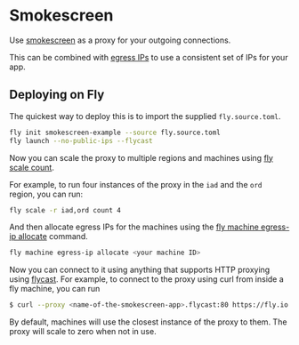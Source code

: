 # Smokescreen

Use [smokescreen](https://github.com/stripe/smokescreen) as a proxy for your
outgoing connections.

This can be combined with
[egress IPs](https://fly.io/docs/flyctl/machine-egress-ip/#main-content-start)
to use a consistent set of IPs for your app.

## Deploying on Fly

The quickest way to deploy this is to import the supplied `fly.source.toml`.

```sh
fly init smokescreen-example --source fly.source.toml
fly launch --no-public-ips --flycast
```

Now you can scale the proxy to multiple regions and machines using
[fly scale count](https://fly.io/docs/flyctl/scale-count/#main-content-start).

For example, to run four instances of the proxy in the `iad` and the `ord`
region, you can run:

```sh
fly scale -r iad,ord count 4
```

And then allocate egress IPs for the machines using the
[fly machine egress-ip allocate](https://fly.io/docs/flyctl/machine-egress-ip-allocate/#main-content-start)
command.

```sh
fly machine egress-ip allocate <your machine ID>
```

Now you can connect to it using anything that supports HTTP proxying using
[flycast](https://fly.io/docs/networking/flycast/). For example, to connect to
the proxy using curl from inside a fly machine, you can run

```sh
$ curl --proxy <name-of-the-smokescreen-app>.flycast:80 https://fly.io
```

By default, machines will use the closest instance of the proxy to them. The
proxy will scale to zero when not in use.
